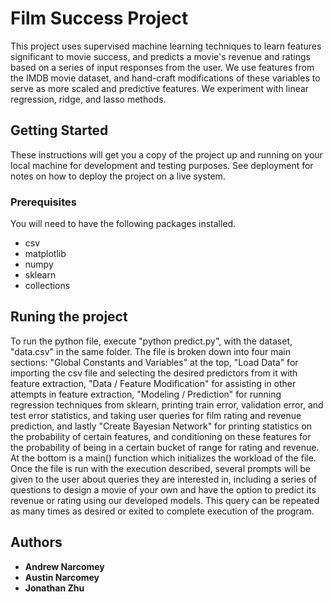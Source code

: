 # Film Success Project

This project uses supervised machine learning techniques to learn features significant to movie success, and predicts a movie's revenue and ratings based on a series of input responses from the user. We use features from the IMDB movie dataset, and hand-craft modifications of these variables to serve as more scaled and predictive features. We experiment with linear regression, ridge, and lasso methods.

## Getting Started

These instructions will get you a copy of the project up and running on your local machine for development and testing purposes. See deployment for notes on how to deploy the project on a live system.

### Prerequisites

You will need to have the following packages installed.
* csv
* matplotlib
* numpy
* sklearn
* collections

## Runing the project

To run the python file, execute "python predict.py", with the dataset, "data.csv" in the same folder. The file is broken down into four main sections: "Global Constants and Variables" at the top, "Load Data" for importing the csv file and selecting the desired predictors from it with feature extraction, "Data / Feature Modification" for assisting in other attempts in feature extraction, "Modeling / Prediction" for running regression techniques from sklearn, printing train error, validation error, and test error statistics, and taking user queries for film rating and revenue prediction, and lastly "Create Bayesian Network" for printing statistics on the probability of certain features, and conditioning on these features for the probability of being in a certain bucket of range for rating and revenue. At the bottom is a main() function which initializes the workload of the file. Once the file is run with the execution described, several prompts will be given to the user about queries they are interested in, including a series of questions to design a movie of your own and have the option to predict its revenue or rating using our developed models. This query can be repeated as many times as desired or exited to complete execution of the program. 

## Authors

* **Andrew Narcomey** 
* **Austin Narcomey**
* **Jonathan Zhu**
